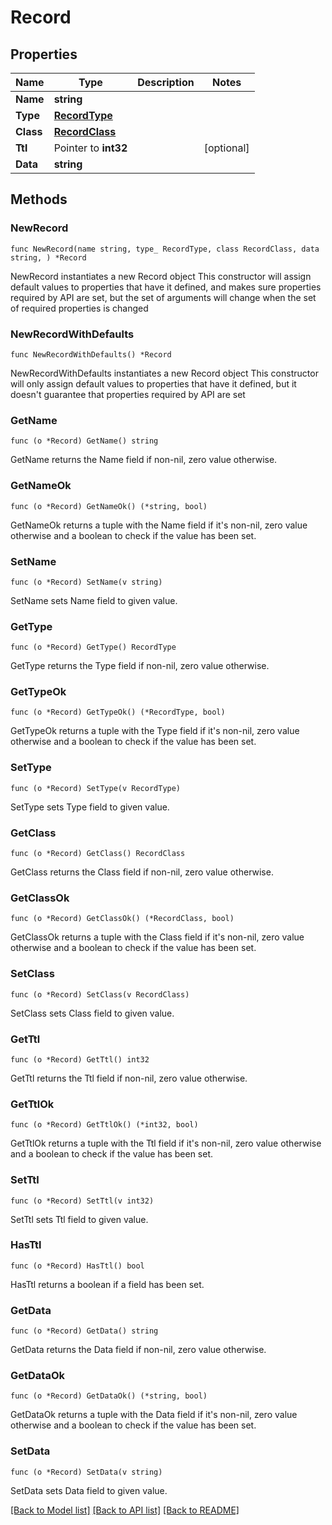 # Record

## Properties

Name | Type | Description | Notes
------------ | ------------- | ------------- | -------------
**Name** | **string** |  | 
**Type** | [**RecordType**](RecordType.md) |  | 
**Class** | [**RecordClass**](RecordClass.md) |  | 
**Ttl** | Pointer to **int32** |  | [optional] 
**Data** | **string** |  | 

## Methods

### NewRecord

`func NewRecord(name string, type_ RecordType, class RecordClass, data string, ) *Record`

NewRecord instantiates a new Record object
This constructor will assign default values to properties that have it defined,
and makes sure properties required by API are set, but the set of arguments
will change when the set of required properties is changed

### NewRecordWithDefaults

`func NewRecordWithDefaults() *Record`

NewRecordWithDefaults instantiates a new Record object
This constructor will only assign default values to properties that have it defined,
but it doesn't guarantee that properties required by API are set

### GetName

`func (o *Record) GetName() string`

GetName returns the Name field if non-nil, zero value otherwise.

### GetNameOk

`func (o *Record) GetNameOk() (*string, bool)`

GetNameOk returns a tuple with the Name field if it's non-nil, zero value otherwise
and a boolean to check if the value has been set.

### SetName

`func (o *Record) SetName(v string)`

SetName sets Name field to given value.


### GetType

`func (o *Record) GetType() RecordType`

GetType returns the Type field if non-nil, zero value otherwise.

### GetTypeOk

`func (o *Record) GetTypeOk() (*RecordType, bool)`

GetTypeOk returns a tuple with the Type field if it's non-nil, zero value otherwise
and a boolean to check if the value has been set.

### SetType

`func (o *Record) SetType(v RecordType)`

SetType sets Type field to given value.


### GetClass

`func (o *Record) GetClass() RecordClass`

GetClass returns the Class field if non-nil, zero value otherwise.

### GetClassOk

`func (o *Record) GetClassOk() (*RecordClass, bool)`

GetClassOk returns a tuple with the Class field if it's non-nil, zero value otherwise
and a boolean to check if the value has been set.

### SetClass

`func (o *Record) SetClass(v RecordClass)`

SetClass sets Class field to given value.


### GetTtl

`func (o *Record) GetTtl() int32`

GetTtl returns the Ttl field if non-nil, zero value otherwise.

### GetTtlOk

`func (o *Record) GetTtlOk() (*int32, bool)`

GetTtlOk returns a tuple with the Ttl field if it's non-nil, zero value otherwise
and a boolean to check if the value has been set.

### SetTtl

`func (o *Record) SetTtl(v int32)`

SetTtl sets Ttl field to given value.

### HasTtl

`func (o *Record) HasTtl() bool`

HasTtl returns a boolean if a field has been set.

### GetData

`func (o *Record) GetData() string`

GetData returns the Data field if non-nil, zero value otherwise.

### GetDataOk

`func (o *Record) GetDataOk() (*string, bool)`

GetDataOk returns a tuple with the Data field if it's non-nil, zero value otherwise
and a boolean to check if the value has been set.

### SetData

`func (o *Record) SetData(v string)`

SetData sets Data field to given value.



[[Back to Model list]](../README.md#documentation-for-models) [[Back to API list]](../README.md#documentation-for-api-endpoints) [[Back to README]](../README.md)



